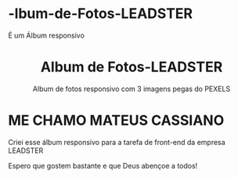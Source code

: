 # -lbum-de-Fotos-LEADSTER
É um Álbum responsivo
<h1 align="center">Album de Fotos-LEADSTER</h1>
<p align="center">Album de fotos responsivo com 3 imagens
pegas do PEXELS</p>
<h1>ME CHAMO MATEUS CASSIANO</h1>
<p>Criei esse álbum responsivo para a tarefa de front-end da empresa LEADSTER</p>
<p>Espero que gostem bastante e que Deus abençoe a todos!
